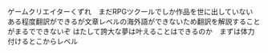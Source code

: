 ゲームクリエイターくずれ　まだRPGツクールでしか作品を世に出していない
ある程度翻訳ができるが文章レベルの海外語ができないため翻訳を解説することがまるでできないぞ
はたして誇大な夢は叶えることはできるのか　まずは体力付けるとこからレベル
<!---
ruphishi6421/ruphishi6421 is a ✨ special ✨ repository because its `README.md` (this file) appears on your GitHub profile.
You can click the Preview link to take a look at your changes.
--->
